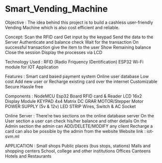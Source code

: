 # Smart_Vending_Machine

Objective :
The idea behind this project is to build a cashless user-friendly Vending Machine which is also cost efficient and reliable.

Concept:
Scan the RFID card
Get input by the keypad
Send the data to the Server
Authenticate and balance check
Wait for the transaction
On successful transaction give the item to the user 
Show Remaining balance
Close the session
Display the processes via LCD

Technology Used :
RFID (Radio Friquency IDentification) 
ESP32 Wi-Fi module for IOT Application

Features :
Smart card based payment system
Online user database
Low cost
Add new user or Recharge existing card over the internet
Customizable
Secure
Hassle free

Components :
NodeMCU Esp32 Board
RFID card & Reader
LCD 16x2 Display Module
KEYPAD 4x4 Matrix
DC GRAR MOTOR/Stepper Motor
POWER SUPPLY (5v & 12v)
LED STRIP
Wires, Switch & AC Socket

Online Server :
There’re two sections on the online database server
On the User section a user can check his/her balance and other details
On the Admin section the admin can ADD/DELETE/MODIFY any client
Recharge a card can also be possible by the admin from the website
Website link : iot-svm.ml

APPLICATION :
Small shops
Public places (bus stops, stations)
Malls and shopping centers
School, college and other institutions
Offices
Canteens
Hotels and Restaurants



